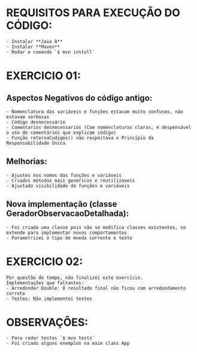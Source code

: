 # REQUISITOS PARA EXECUÇÃO DO CÓDIGO:
    - Instalar **Java 8**
    - Instalar **Maven**
    - Rodar o comando `$ mvn install`

# EXERCICIO 01:
## Aspectos Negativos do código antigo:
    - Nomenclatura das variáveis e funções estavam muito confusas, não estavam verbosas
    - Código desnecessário
    - Comentarios desnecessarios (Com nomenclaturas claras, é despensável o uso de comentários que explicam código)
    - Função retornaCodigos() não respeitava o Princípio da Responsabilidade Única

## Melhorias:
    - Ajustes nos nomes das funções e variáveis
    - Criados métodos mais genéricos e reutilizaveis
    - Ajustado visibilidade de funções e variáveis

## Nova implementação (classe GeradorObservacaoDetalhada):
    - Foi criada uma classe pois não se modifica classes existentes, se extende para implementar novos comportamentos
    - Parametrizei o tipo de moeda corrente e texto

# EXERCICIO 02:

    Por questão de tempo, não finalizei este exercício.
    Implementações que faltantes:
    - Arredondar Double: O resultado final não ficou com arredondamento correto
    - Testes: Não implementei testes

# OBSERVAÇÕES:
    - Para rodar testes `$ mvn tests`
    - Foi criado alguns exemplos na main class App